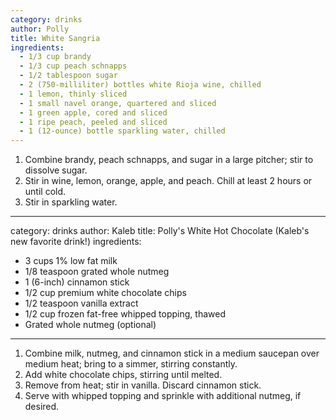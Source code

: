 ```yaml
---
category: drinks
author: Polly
title: White Sangria
ingredients:
  - 1/3 cup brandy
  - 1/3 cup peach schnapps
  - 1/2 tablespoon sugar
  - 2 (750-milliliter) bottles white Rioja wine, chilled
  - 1 lemon, thinly sliced
  - 1 small navel orange, quartered and sliced
  - 1 green apple, cored and sliced
  - 1 ripe peach, peeled and sliced
  - 1 (12-ounce) bottle sparkling water, chilled
---
```

1. Combine brandy, peach schnapps, and sugar in a large pitcher; stir to dissolve sugar.
2. Stir in wine, lemon, orange, apple, and peach. Chill at least 2 hours or until cold.
3. Stir in sparkling water.

---
category: drinks
author: Kaleb
title: Polly's White Hot Chocolate (Kaleb's new favorite drink!)
ingredients:
  - 3 cups 1% low fat milk
  - 1/8 teaspoon grated whole nutmeg
  - 1 (6-inch) cinnamon stick
  - 1/2 cup premium white chocolate chips
  - 1/2 teaspoon vanilla extract
  - 1/2 cup frozen fat-free whipped topping, thawed
  - Grated whole nutmeg (optional)
---
1. Combine milk, nutmeg, and cinnamon stick in a medium saucepan over medium heat; bring to a simmer, stirring constantly.
2. Add white chocolate chips, stirring until melted.
3. Remove from heat; stir in vanilla. Discard cinnamon stick.
4. Serve with whipped topping and sprinkle with additional nutmeg, if desired.

